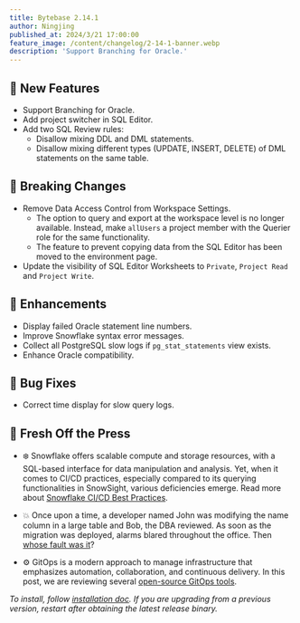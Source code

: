```yaml
---
title: Bytebase 2.14.1
author: Ningjing
published_at: 2024/3/21 17:00:00
feature_image: /content/changelog/2-14-1-banner.webp
description: 'Support Branching for Oracle.'
---
```


## 🚀 New Features

- Support Branching for Oracle.
- Add project switcher in SQL Editor.
- Add two SQL Review rules:
  - Disallow mixing DDL and DML statements.
  - Disallow mixing different types (UPDATE, INSERT, DELETE) of DML statements on the same table.

## 🔔 Breaking Changes

- Remove Data Access Control from Workspace Settings.
  - The option to query and export at the workspace level is no longer available. Instead, make `allUsers` a project member with the Querier role for the same functionality.
  - The feature to prevent copying data from the SQL Editor has been moved to the environment page.
- Update the visibility of SQL Editor Worksheets to `Private`, `Project Read` and `Project Write`.

## 🎄 Enhancements

- Display failed Oracle statement line numbers.
- Improve Snowflake syntax error messages.
- Collect all PostgreSQL slow logs if `pg_stat_statements` view exists.
- Enhance Oracle compatibility.

## 🐞 Bug Fixes

- Correct time display for slow query logs.

## 📰 Fresh Off the Press

- ❄️ Snowflake offers scalable compute and storage resources, with a SQL-based interface for data manipulation and analysis. Yet, when it comes to CI/CD practices, especially compared to its querying functionalities in SnowSight, various deficiencies emerge. Read more about [Snowflake CI/CD Best Practices](/blog/snowflake-ci-cd-devops/).

- 💥 Once upon a time, a developer named John was modifying the name column in a large table and Bob, the DBA reviewed. As soon as the migration was deployed, alarms blared throughout the office. Then [whose fault was it](/blog/fault-in-schema-migration-outage/)?

- ⚙️ GitOps is a modern approach to manage infrastructure that emphasizes automation, collaboration, and continuous delivery. In this post, we are reviewing several [open-source GitOps tools](/blog/top-open-source-gitops-tools/).

_To install, follow [installation doc](/docs/get-started/install/overview). If you are upgrading from a previous version, restart after obtaining the latest release binary._
